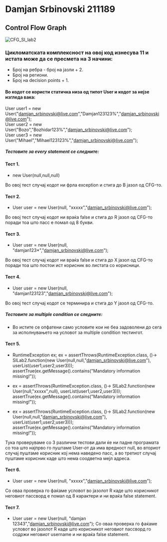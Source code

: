 # Damjan Srbinovski 211189
## Control Flow Graph
![CFG_SI_lab2](https://github.com/DamjanSrbinovski/SI_2023_lab2_211189/assets/94912556/09dc04c2-56ce-4cbb-a18e-80f3fb60a6c9)
</br>
### Цикломатската комплексност на овој код изнесува 11 и истата може да се пресмета на 3 начини:
* Број на ребра - број на јазли + 2. 
* Број на региони.
* Број на decision points + 1.
#### Во кодот се користи статичка низа од типот User и кодот за нејзе изгледа вака:
 User user1 = new User("damjan_srbinovski@live.com","Damjan123123%","damjan_srbinovski@live.com"); </br>
 User user2 = new User("Bozo","Bozhidar123%","damjan_srbinovski@live.com"); </br>
 User user3 = new User("Mihael","Mihael123123%","damjan_srbinovski@live.com"); <br/>
##### Тестовите за every statement се следните:
#### Тест 1. </br>
* new User(null,null,null)

Во овој тест случај кодот ни фрла exception и стига до B јазол од CFG-то.
#### Тест 2. </br>
* User user = new User(null, "xxxxx","damjan_srbinovski@live.com");

Во овој тест случај кодот ни враќа false и стига до R јазол од CFG-то поради тоа што пасс е помал од 8 букви.
#### Тест 3. </br>
* User user = new User(null, "damjan123*","damjan_srbinovski@live.com");

Во овој тест случај кодот ни враќа false и стига до X јазол од CFG-то поради тоа што постои ист корисник во листата со корисници.
#### Тест 4. </br>
* User user = new User(null, "damjan123123","damjan_srbinovski@live.com");

Во овој тест случај кодот се терминира и стига до Y јазол од CFG-то.
##### Тестовите за multiple condition се следните:
* Во истите се опфатени само условите кои не беа задоволени до сега за исполнувањето на условот за multiple condition тестингот.
#### Тест 5.
* RuntimeException ex;
  ex = assertThrows(RuntimeException.class, ()-> SILab2.function(new User(null,null,"damjan_srbinovski@live.com"), userList(user1,user2,user3)));
  assertTrue(ex.getMessage().contains("Mandatory information missing!"));
  
* ex = assertThrows(RuntimeException.class, ()-> SILab2.function(new User(null,"xxxxx",null), userList(user1,user2,user3))); 
  assertTrue(ex.getMessage().contains("Mandatory information missing!"));

* ex = assertThrows(RuntimeException.class, ()-> SILab2.function(new User(null,null,"damjan_srbinovski@live.com"), userList(user1,user2,user3)));
  assertTrue(ex.getMessage().contains("Mandatory information missing!"));


Тука проверуваме со 3 различни тестови дали ќе ни падне програмата со тоа што најпрво го пуштаме User-от да има вредност null,
во вториот случај пуштаме корисник кој нема наведено пасс, а во третиот случај пуштаме корисник каде што нема соодветна мејл адреса. 
#### Тест 6.
* User user = new User(null, "xxxxx","damjan_srbinovski@live.com");

Со оваа проверка го фаќаме условот во јазолот R каде што корисникот неговиот пассворд е помал од 8 карактери и ни враќа false statement.
#### Тест 7.
* User user = new User(null, "damjan 12343","damjan_srbinovski@live.com");
Со оваа проверка го фаќаме условот во јазолот R каде што корисникот неговиот пассворд го содржи неговиот username и ни враќа false statement.

